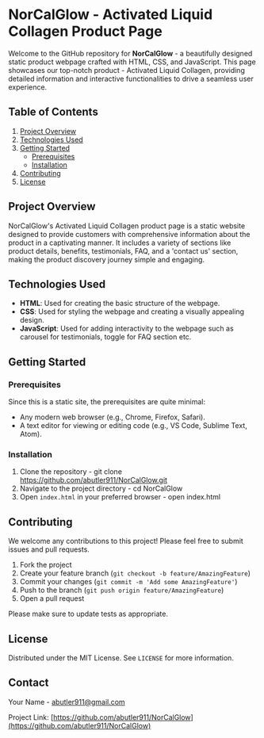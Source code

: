 # NorCalGlow - Activated Liquid Collagen Product Page

Welcome to the GitHub repository for **NorCalGlow** - a beautifully designed static product webpage crafted with HTML, CSS, and JavaScript. This page showcases our top-notch product - Activated Liquid Collagen, providing detailed information and interactive functionalities to drive a seamless user experience.

## Table of Contents

1. [Project Overview](#project-overview)
2. [Technologies Used](#technologies-used)
3. [Getting Started](#getting-started)
   - [Prerequisites](#prerequisites)
   - [Installation](#installation)
4. [Contributing](#contributing)
5. [License](#license)

## Project Overview

NorCalGlow's Activated Liquid Collagen product page is a static website designed to provide customers with comprehensive information about the product in a captivating manner. It includes a variety of sections like product details, benefits, testimonials, FAQ, and a 'contact us' section, making the product discovery journey simple and engaging.

## Technologies Used

- **HTML**: Used for creating the basic structure of the webpage.
- **CSS**: Used for styling the webpage and creating a visually appealing design.
- **JavaScript**: Used for adding interactivity to the webpage such as carousel for testimonials, toggle for FAQ section etc.

## Getting Started

### Prerequisites

Since this is a static site, the prerequisites are quite minimal:

- Any modern web browser (e.g., Chrome, Firefox, Safari).
- A text editor for viewing or editing code (e.g., VS Code, Sublime Text, Atom).

### Installation

1. Clone the repository -
   git clone https://github.com/abutler911/NorCalGlow.git
2. Navigate to the project directory -
   cd NorCalGlow
3. Open `index.html` in your preferred browser -
   open index.html

## Contributing

We welcome any contributions to this project! Please feel free to submit issues and pull requests.

1. Fork the project
2. Create your feature branch (`git checkout -b feature/AmazingFeature`)
3. Commit your changes (`git commit -m 'Add some AmazingFeature'`)
4. Push to the branch (`git push origin feature/AmazingFeature`)
5. Open a pull request

Please make sure to update tests as appropriate.

## License

Distributed under the MIT License. See `LICENSE` for more information.

## Contact

Your Name - abutler911@gmail.com

Project Link: [https://github.com/abutler911/NorCalGlow](https://github.com/abutler911/NorCalGlow)
